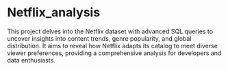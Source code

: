 # Netflix_analysis
This project delves into the Netflix dataset with advanced SQL queries to uncover insights into content trends, genre popularity, and global distribution. It aims to reveal how Netflix adapts its catalog to meet diverse viewer preferences, providing a comprehensive analysis for developers and data enthusiasts.
